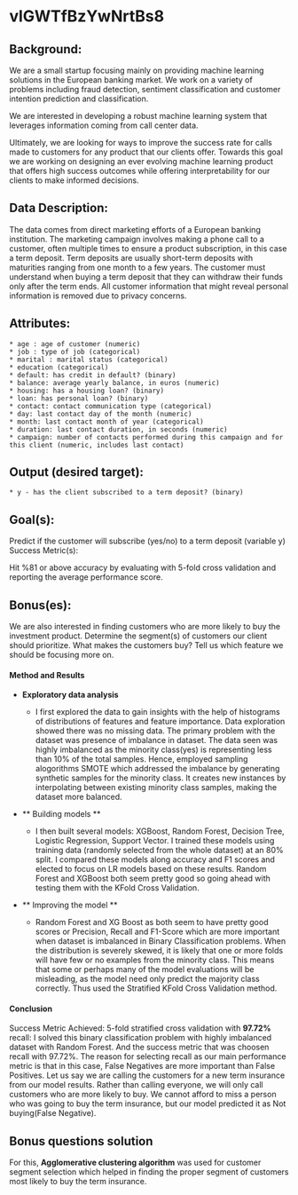 # vlGWTfBzYwNrtBs8

## Background:

We are a small startup focusing mainly on providing machine learning solutions in the European banking market. We work on a variety of problems including fraud detection, sentiment classification and customer intention prediction and classification.

We are interested in developing a robust machine learning system that leverages information coming from call center data.

Ultimately, we are looking for ways to improve the success rate for calls made to customers for any product that our clients offer. Towards this goal we are working on designing an ever evolving machine learning product that offers high success outcomes while offering interpretability for our clients to make informed decisions.

## Data Description:

The data comes from direct marketing efforts of a European banking institution. The marketing campaign involves making a phone call to a customer, often multiple times to ensure a product subscription, in this case a term deposit. Term deposits are usually short-term deposits with maturities ranging from one month to a few years. The customer must understand when buying a term deposit that they can withdraw their funds only after the term ends. All customer information that might reveal personal information is removed due to privacy concerns.

## Attributes:

    * age : age of customer (numeric)
    * job : type of job (categorical)
    * marital : marital status (categorical)
    * education (categorical)
    * default: has credit in default? (binary)
    * balance: average yearly balance, in euros (numeric)
    * housing: has a housing loan? (binary)
    * loan: has personal loan? (binary)
    * contact: contact communication type (categorical)
    * day: last contact day of the month (numeric)
    * month: last contact month of year (categorical)
    * duration: last contact duration, in seconds (numeric)
    * campaign: number of contacts performed during this campaign and for this client (numeric, includes last contact)

## Output (desired target):
    * y - has the client subscribed to a term deposit? (binary)

## Goal(s):

Predict if the customer will subscribe (yes/no) to a term deposit (variable y)
Success Metric(s):

Hit %81 or above accuracy by evaluating with 5-fold cross validation and reporting the average performance score.

## Bonus(es):

We are also interested in finding customers who are more likely to buy the investment product. Determine the segment(s) of customers our client should prioritize.
What makes the customers buy? Tell us which feature we should be focusing more on.

#### Method and Results
- **Exploratory data analysis**
   - I first explored the data to gain insights with the help of histograms of distributions of features and feature importance. Data exploration showed there was no missing data. The primary problem with the    dataset was presence of imbalance in dataset. The data seen was highly imbalanced as the minority class(yes) is representing less than 10% of the total samples. Hence, employed sampling alogorithms SMOTE which addressed the imbalance by generating synthetic samples for the minority class. It creates new instances by interpolating between existing minority class samples, making the dataset more balanced.

- ** Building models **
   - I then built several models: XGBoost, Random Forest, Decision Tree, Logistic Regression, Support Vector. I trained these models using training data (randomly selected from the whole dataset) at an 80% split. I compared these models along accuracy and F1 scores and elected to focus on LR models based on these results. Random Forest and XGBoost both seem pretty good so going ahead with testing them with the KFold Cross Validation.

- ** Improving the model **
   - Random Forest and XG Boost as both seem to have pretty good scores or Precision, Recall and F1-Score which are more important when dataset is imbalanced in Binary Classification problems. When the distribution is severely skewed, it is likely that one or more folds will have few or no examples from the minority class. This means that some or perhaps many of the model evaluations will be misleading, as the model need only predict the majority class correctly. Thus used the Stratified KFold Cross Validation method.

#### Conclusion
Success Metric Achieved: 5-fold stratified cross validation with **97.72%** recall:
I solved this binary classification problem with highly imbalanced dataset with Random Forest. And the success metric that was choosen recall with 97.72%. The reason for selecting recall as our main performance metric is that in this case, False Negatives are more important than False Positives. Let us say we are calling the customers for a new term insurance from our model results. Rather than calling everyone, we will only call customers who are more likely to buy. We cannot afford to miss a person who was going to buy the term insurance, but our model predicted it as Not buying(False Negative).

## Bonus questions solution

For this, **Agglomerative clustering algorithm** was used for customer segment selection which helped in finding the proper segment of customers most likely to buy the term insurance.
